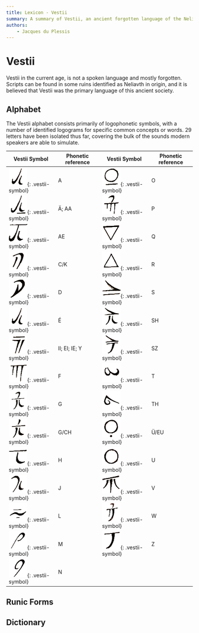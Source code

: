 ```yaml
---
title: Lexicon - Vestii
summary: A summary of Vestii, an ancient forgotten language of the Neliavth races.
authors:
    - Jacques du Plessis
---
```

# Vestii
Vestii in the current age, is not a spoken language and mostly forgotten.  Scripts can be found in some ruins identified as Neliavth in origin, and it is believed that Vestii was the primary language of this ancient society.

## Alphabet
The Vestii alphabet consists primarily of logophonetic symbols, with a number of identified logograms for specific common concepts or words. 29 letters have been isolated thus far, covering the bulk of the sounds modern speakers are able to simulate.

|Vestii Symbol|Phonetic reference|Vestii Symbol|Phonetic reference|
|-|-|-|-|
|![vestii_A](../../assets/images/vestii/A.png "Vestii A"){: .vestii-symbol}|A|![vestii_O](../../assets/images/vestii/O.png "Vestii O"){: .vestii-symbol}|O|
|![vestii_AA](../../assets/images/vestii/_AA.png "Vestii AA"){: .vestii-symbol}|Ä; AA|![vestii_P](../../assets/images/vestii/P.png "Vestii P"){: .vestii-symbol}|P|
|![vestii_AE](../../assets/images/vestii/AE.png "Vestii AE"){: .vestii-symbol}|AE|![vestii_Q](../../assets/images/vestii/Q.png "Vestii Q"){: .vestii-symbol}|Q|
|![vestii_C_K](../../assets/images/vestii/C_K.png "Vestii C/K"){: .vestii-symbol}|C/K|![vestii_R](../../assets/images/vestii/R.png "Vestii R"){: .vestii-symbol}|R|
|![vestii_D](../../assets/images/vestii/D.png "Vestii D"){: .vestii-symbol}|D|![vestii_S](../../assets/images/vestii/S.png "Vestii S"){: .vestii-symbol}|S|
|![vestii_E-](../../assets/images/vestii/A.png "Vestii É"){: .vestii-symbol}|É|![vestii_SH](../../assets/images/vestii/SH.png "Vestii SH"){: .vestii-symbol}|SH|
|![vestii_EI](../../assets/images/vestii/EI_IE_Y_II.png "Vestii A"){: .vestii-symbol}|II; EI; IE; Y|![vestii_SZ](../../assets/images/vestii/SZ.png "Vestii SZ"){: .vestii-symbol}|SZ|
|![vestii_F](../../assets/images/vestii/F.png "Vestii F"){: .vestii-symbol}|F|![vestii_T](../../assets/images/vestii/T.png "Vestii T"){: .vestii-symbol}|T|
|![vestii_G](../../assets/images/vestii/G_(guh).png "Vestii A"){: .vestii-symbol}|G|![vestii_TH](../../assets/images/vestii/TH.png "Vestii TH"){: .vestii-symbol}|TH|
|![vestii_G_CH](../../assets/images/vestii/G_CH.png "Vestii A"){: .vestii-symbol}|G/CH|![vestii_U_EU](../../assets/images/vestii/U_EU.png "Vestii Ü"){: .vestii-symbol}|Ü/EU|
|![vestii_H](../../assets/images/vestii/H.png "Vestii H"){: .vestii-symbol}|H|![vestii_U](../../assets/images/vestii/U.png "Vestii U"){: .vestii-symbol}|U|
|![vestii_J](../../assets/images/vestii/J.png "Vestii J"){: .vestii-symbol}|J|![vestii_V](../../assets/images/vestii/V.png "Vestii V"){: .vestii-symbol}|V|
|![vestii_L](../../assets/images/vestii/L.png "Vestii L"){: .vestii-symbol}|L|![vestii_W](../../assets/images/vestii/W.png "Vestii W"){: .vestii-symbol}|W|
|![vestii_M](../../assets/images/vestii/M.png "Vestii M"){: .vestii-symbol}|M|![vestii_Z](../../assets/images/vestii/Z.png "Vestii Z"){: .vestii-symbol}|Z|
|![vestii_N](../../assets/images/vestii/N.png "Vestii N"){: .vestii-symbol}|N|||

## Runic Forms

## Dictionary
